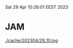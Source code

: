 Sat 29 Apr 10:26:01 EEST 2023
# JAM
<a href='./cache/202304/29_10.log'>./cache/202304/29_10.log</a>
